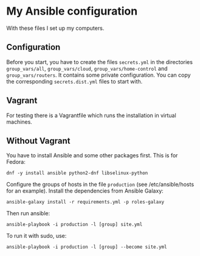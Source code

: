 # My Ansible configuration

With these files I set up my computers.

## Configuration

Before you start, you have to create the files `secrets.yml` in the directories `group_vars/all`, `group_vars/cloud`, `group_vars/home-control` and `group_vars/routers`.
It contains some private configuration. You can copy the corresponding `secrets.dist.yml` files to start with.

## Vagrant

For testing there is a Vagrantfile which runs the installation in virtual machines.

## Without Vagrant

You have to install Ansible and some other packages first. This is for Fedora:

    dnf -y install ansible python2-dnf libselinux-python

Configure the groups of hosts in the file `production` (see /etc/ansible/hosts for an example).
Install the dependencies from Ansible Galaxy:

    ansible-galaxy install -r requirements.yml -p roles-galaxy

Then run ansible:

    ansible-playbook -i production -l [group] site.yml

To run it with sudo, use:

    ansible-playbook -i production -l [group] --become site.yml
